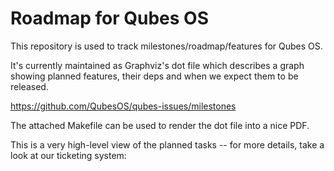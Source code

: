 Roadmap for Qubes OS
=====================

This repository is used to track milestones/roadmap/features for Qubes OS.

It's currently maintained as Graphviz's dot file which describes a graph showing
planned features, their deps and when we expect them to be released.

https://github.com/QubesOS/qubes-issues/milestones

The attached Makefile can be used to render the dot file into a nice PDF.

This is a very high-level view of the planned tasks -- for more details, take a
look at our ticketing system:

